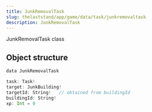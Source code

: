 ```yaml
---
title: JunkRemovalTask
slug: thelaststand/app/game/data/task/junkremovaltask
description: JunkRemovalTask
---
```


JunkRemovalTask class

## Object structure

```scala
data JunkRemovalTask

task: Task!
target: JunkBuilding!
targetId: String!   // obtained from buildingId
buildingId: String!
xp: Int = 0

```
